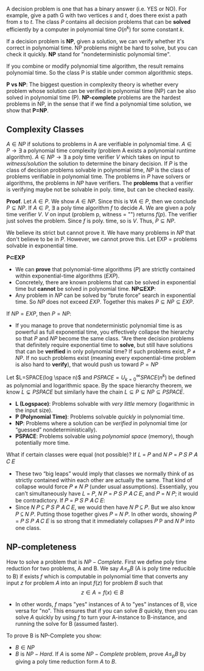 A decision problem is one that has a binary answer (i.e. YES or NO). For example, give a path G with two vertices $s$ and $t$, does there exist a path from $s$ to $t$. The class $P$ contains all decision problems that can be **solved** efficiently by a computer in polynomial time $O(n^k)$ for some constant $k$. 

If a decision problem is **NP**, given a solution, we can verify whether it's correct in polynomial time. NP problems might be hard to solve, but you can check it quickly. **NP** stand for "nondeterministic polynomial time". 

If you combine or modify polynomial time algorithm, the result remains polynomial time. So the class P is stable under common algorithmic steps. 

**P vs NP**: The biggest question in complexity theory is whether every problem whose solution can be verified in polynomial time (NP) can be also solved in polynomial time (P). **NP-complete** problems are the hardest problems in NP, in the sense that if we find a polynomial time solution, we show that **P=NP**. 

## Complexity Classes 
$A\in NP$ if solutions to problems in A are verifiable in polynomial time. $A \in P \rightarrow ∃$ a polynomial time complexity (problem A exists a polynomial runtime algorithm). $A \in NP \rightarrow ∃ \text{ a poly time verifier } V$  which takes on input to *witness/solution* the solution to determine the binary decision. If $P$ is the class of decision problems solvable in polynomial time, $NP$  is the class of problems verifiable in polynomial time. The problems in $P$ have solvers or algorithms, the problems in $NP$ have verifiers. The **problems** that a verifier is verifying maybe not be solvable in poly. time, but can be checked easily. 

**Proof**. Let $A ∈ P$. We show $A ∈ NP$. Since this is $∀A ∈ P$, then we conclude $P ⊆ NP$. 
	If $A \in P$, $∃$ a poly time algorithm $f$ to decide $A$. We are given a poly time verifier $V$. $V$ on input (problem p, witness = "") returns $f(p)$. The verifier just solves the problem. Since $f$ is poly. time, so is $V$. Thus, $P ⊆ NP$. 

We believe its strict but cannot prove it. We have many problems in $NP$ that don't believe to be in $P$. However, we cannot prove this. Let EXP = problems solvable in exponential time. 

**P⊂EXP**
- We can **prove** that polynomial-time algorithms ($P$) are strictly contained within exponential-time algorithms ($EXP$).
- Concretely, there are known problems that can be solved in exponential time but **cannot** be solved in polynomial time.
**NP⊆EXP**:
- Any problem in $NP$ can be solved by “brute force” search in exponential time. So $NP$ does not exceed $EXP$.
Together this makes $P⊆NP⊆EXP$. 

If $NP=EXP$, then $P=NP$:
- If you manage to prove that nondeterministic polynomial time is as powerful as full exponential time, you effectively collapse the hierarchy so that $P$ and $NP$ become the same class.
“Are there decision problems that definitely require exponential time to **solve**, but still have solutions that can be **verified** in only polynomial time? If such problems exist, $P≠NP$. If no such problems exist (meaning every exponential-time problem is also hard to **verify**), that would push us toward $P=NP$ 

Let $L=SPACE(log \space n)$ and $PSPACE=U_{k=0}^{\infty} SPACE(n^k)$ be defined as polynomial and logarithmic space. By the space hierarchy theorem, we know $L⊊PSPACE$ but similarly have the chain $L ⊆ P ⊆ NP ⊆ PSPACE$.
- **L (Logspace)**: Problems solvable with _very little_ memory (logarithmic in the input size).
- **P (Polynomial Time)**: Problems solvable _quickly_ in polynomial time.
- **NP**: Problems where a solution can be _verified_ in polynomial time (or “guessed” nondeterministically).
- **PSPACE**: Problems solvable using _polynomial space_ (memory), though potentially more time.

What if certain classes were equal (not possible)?
If 𝐿 = 𝑃 and 𝑁 𝑃 = 𝑃 𝑆 𝑃 𝐴 𝐶 𝐸
- These two “big leaps” would imply that classes we normally think of as strictly contained within each other are actually the same. That kind of collapse would force 𝑃 ≠ 𝑁 𝑃 (under usual assumptions). Essentially, you can’t simultaneously have 𝐿 = 𝑃, 𝑁 𝑃 = 𝑃 𝑆 𝑃 𝐴 𝐶 𝐸, and 𝑃 = 𝑁 𝑃; it would be contradictory. 
If 𝑃 = 𝑃 𝑆 𝑃 𝐴 𝐶 𝐸: 
- Since 𝑁 𝑃 ⊆ 𝑃 𝑆 𝑃 𝐴 𝐶 𝐸, we would then have 𝑁 𝑃 ⊆ 𝑃. But we also know 𝑃 ⊆ 𝑁 𝑃. Putting those together gives 𝑃 = 𝑁 𝑃. In other words, showing 𝑃 = 𝑃 𝑆 𝑃 𝐴 𝐶 𝐸 is so strong that it immediately collapses 𝑃 P and 𝑁 𝑃 into one class.

## NP-completeness
How to solve a problem that is $NP-Complete$. First we define poly time reduction for two problems, A and B. We say $A \le _p B$ (A is poly time reducible to B) if exists $f$ which is computable in polynomial time that converts any input $z$ for problem $A$ into an input $f(z)$ for problem $B$ such that $$z\in A =f(x)\in B$$
- In other words, $f$ maps "yes" instances of A to "yes" instances of B, vice versa for "no". This ensures that if you can solve $B$ quickly, then you can solve $A$ quickly by using $f$ to turn your A-instance to B-instance, and running the solve for B (assumed faster). 

To prove B is NP-Complete you show:
- $B\in NP$ 
- $B$ is $NP-Hard$. If $A$ is some $NP-Complete$ problem, prove $A \le _p B$ by giving a poly time reduction form $A$ to $B$. 


